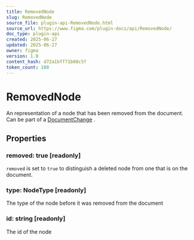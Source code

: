 ```yaml
---
title: RemovedNode
slug: RemovedNode
source_file: plugin-api-RemovedNode.html
source_url: https://www.figma.com/plugin-docs/api/RemovedNode/
doc_type: plugin-api
created: 2025-06-27
updated: 2025-06-27
owner: figma
version: 1.0
content_hash: d72a1bff71b08c5f
token_count: 108
---
```

# RemovedNode

An representation of a node that has been removed from the document. Can be part of a [DocumentChange](/plugin-docs/api/DocumentChange/)
.

## Properties

### removed: true [readonly]

`removed` is set to `true` to distinguish a deleted node from one that is on the document.

### type: NodeType [readonly]

The type of the node before it was removed from the document

### id: string [readonly]

The id of the node